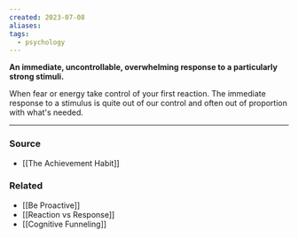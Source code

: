 ```yaml
---
created: 2023-07-08
aliases: 
tags:
  - psychology
---
```

**An immediate, uncontrollable, overwhelming response to a particularly strong stimuli.**

When fear or energy take control of your first reaction. The immediate response to a stimulus is quite out of our control and often out of proportion with what's needed.

****
### Source
- [[The Achievement Habit]]

### Related
- [[Be Proactive]] 
- [[Reaction vs Response]] 
- [[Cognitive Funneling]]